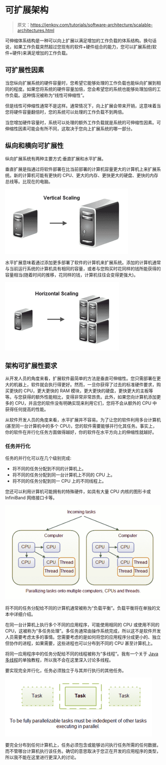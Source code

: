 # 可扩展架构

> 原文：<https://jenkov.com/tutorials/software-architecture/scalable-architectures.html>

可伸缩体系结构是一种可以向上扩展以满足增加的工作负载的体系结构。换句话说，如果工作负载突然超过您现有的软件+硬件组合的能力，您可以扩展系统(软件+硬件)来满足增加的工作负载。

## 可扩展性因素

当您纵向扩展系统的硬件容量时，您希望它能够处理的工作负载也能纵向扩展到相同的程度。如果您将系统的硬件容量加倍，您会希望您的系统也能够处理加倍的工作负载。这种情况被称为“线性可伸缩性”。

但是线性可伸缩性通常不是这样。通常情况下，向上扩展会带来开销，这意味着当您将硬件容量翻倍时，您的系统可以处理的工作负载不到两倍。

当您增加硬件容量时，系统可以处理的额外工作负载就是系统的可伸缩性因素。可伸缩性因素可能会有所不同，这取决于您向上扩展系统的哪一部分。

## 纵向和横向可扩展性

纵向扩展系统有两种主要方式:垂直扩展和水平扩展。

垂直扩展是指通过将软件部署在比当前部署的计算机容量更大的计算机上来扩展系统。新的计算机可能有更快的 CPU、更大的内存、更快更大的硬盘、更快的内存总线等。比现在的电脑。

![Vertical Scaling](img/4fd29d5320478fc5e848b228928ef69a.png)

水平扩展意味着通过添加更多部署了软件的计算机来扩展系统。添加的计算机通常与当前运行系统的计算机具有相同的容量，或者与您购买时花同样的钱所能获得的容量相当(随着时间的推移，花同样的钱，计算机往往会变得更强大)。

![Horizontal Scaling](img/439d3e2fcb22a7a0a96155f443a78b28.png)

## 架构可扩展性要求

从开发人员的角度来看，扩展软件最简单的方法是垂直可伸缩性。您只需部署在更大的机器上，软件就会执行得更好。然而，一旦你获得了过去的标准硬件要求，购买更快的 CPU，更大更快的 RAM 模块，更大更快的硬盘，更快更大的主板等等。与您获得的额外性能相比，变得非常非常昂贵。此外，如果您向计算机添加更多的 CPU，并且您的软件没有明确实现来利用它们，您将不会从额外的 CPU 中获得任何提高的性能。

从软件开发人员的角度来看，水平扩展并不容易。为了让您的软件利用多台计算机(甚至同一台计算机中的多个 CPU)，您的软件需要能够并行化其任务。事实上，你的软件在并行化任务方面做得越好，你的软件在水平方向上的伸缩性就越好。

### 任务并行化

任务的并行化可以在几个级别完成:

*   将不同的任务分配到不同的计算机上。
*   将不同的任务分配到同一台计算机上不同的 CPU 上。
*   将不同的任务分配到同一 CPU 上的不同线程上。

您还可以利用计算机可能拥有的特殊硬件，如具有大量 CPU 内核的图形卡或 InfiniBand 网络接口卡等。

![Parallelizing tasks onto multiple CPUs and multiple computers.](img/23d7e0b8fb6ab4c6d60bb6fdf984fb47.png)

将不同的任务分配给不同的计算机通常被称为“负载平衡”。负载平衡将在单独的文本中详细介绍。

在同一台计算机上执行多个不同的应用程序，可能使用相同的 CPU 或使用不同的 CPU，这被称为“多任务处理”。多任务通常由操作系统完成，所以这不是软件开发人员需要考虑太多的事情。您需要考虑的是如何将您的应用程序分成更小的、独立但协作的进程，如果需要，这些进程也可以分布到不同的 CPU 甚至计算机上。

将同一应用程序中的任务分配给不同的线程被称为“多线程”。我有一个关于 [Java 多线程](/java-concurrency/index.html)的单独教程，所以我不会在这里深入讨论多线程。

要实现完全并行化，任务必须独立于与其并行执行的其他任务。

![Parallelizable tasks must be independent of other tasks executing in parallel.](img/3b1a50869dbc3a4e161c889c999c7da7.png)

要完全分布到任何计算机上，任务必须包含或能够访问执行任务所需的任何数据，而不管哪台计算机执行该任务。确切的意思取决于您正在开发的应用程序的类型，所以我不能在这里进行更深入的讨论。